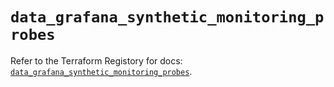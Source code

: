 # `data_grafana_synthetic_monitoring_probes`

Refer to the Terraform Registory for docs: [`data_grafana_synthetic_monitoring_probes`](https://registry.terraform.io/providers/grafana/grafana/3.16.0/docs/data-sources/synthetic_monitoring_probes).
